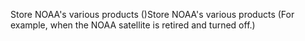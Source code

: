 Store NOAA's various products ()Store NOAA's various products (For example, when the NOAA satellite is retired and turned off.)
